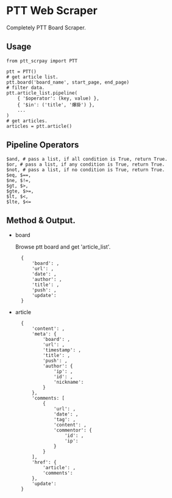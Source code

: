 # PTT Web Scraper

Completely PTT Board Scraper.

## Usage

    from ptt_scrpay import PTT

    ptt = PTT()
    # get article list.
    ptt.board('board_name', start_page, end_page)
    # filter data.
    ptt.article_list.pipeline(
        { '$operator': (key, value) },
        { '$in': ('title', '爆掛') },
        ...
    )
    # get articles.
    articles = ptt.article()

## Pipeline Operators

    $and, # pass a list, if all condition is True, return True.
    $or, # pass a list, if any condition is True, return True.
    $not, # pass a list, if no condition is True, return True.
    $eq, $==,
    $ne, $!=,
    $gt, $>,
    $gte, $>=,
    $lt, $<,
    $lte, $<=

## Method & Output.

* board
    
    Browse ptt board and get 'article_list'.

        {
            'board': ,
            'url': ,
            'date': ,
            'author': ,
            'title': ,
            'push': ,
            'update':
        }

* article

        {
            'content': ,
            'meta': {
                'board': ,
                'url': ,
                'timestamp': ,
                'title': ,
                'push': ,
                'author': {
                    'ip': ,
                    'id': ,
                    'nickname':
                }
            },
            'comments: [
                {
                    'url': ,
                    'date': ,
                    'tag': ,
                    'content': ,
                    'commentor': {
                        'id': ,
                        'ip':
                    }
                }
            ],
            'href': {
                'article': ,
                'comments':
            },
            'update':
        }